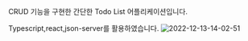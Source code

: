 CRUD 기능을 구현한 간단한 Todo List 어플리케이션입니다.

Typescript,react,json-server를 활용하였습니다.
![2022-12-13-14-02-51](https://user-images.githubusercontent.com/81937738/207231946-901bee1d-babc-4846-8833-2e3e493765f9.gif)
